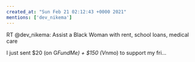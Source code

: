 ```yaml
---
created_at: "Sun Feb 21 02:12:43 +0000 2021"
mentions: ['dev_nikema']
---
```


RT @dev_nikema: Assist a Black Woman with rent, school loans, medical care 

I just sent $20 (on G*FundMe) + $150 (V*nmo) to support my fri…